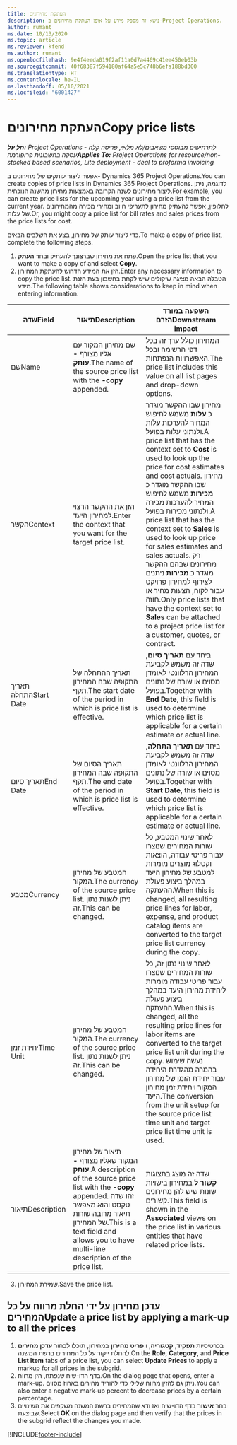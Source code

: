 ```yaml
---
title: העתקת מחירונים
description: נושא זה מספק מידע על אופן העתקת מחירונים ב-Project Operations.
author: rumant
ms.date: 10/13/2020
ms.topic: article
ms.reviewer: kfend
ms.author: rumant
ms.openlocfilehash: 9e4f4eeda019f2af11a0d7a4469c41ee450eb03b
ms.sourcegitcommit: 40f68387f594180af64a5e5c748b6efa188bd300
ms.translationtype: HT
ms.contentlocale: he-IL
ms.lasthandoff: 05/10/2021
ms.locfileid: "6001427"
---
```

# <a name="copy-price-lists"></a><span data-ttu-id="251d1-103">העתקת מחירונים</span><span class="sxs-lookup"><span data-stu-id="251d1-103">Copy price lists</span></span>

<span data-ttu-id="251d1-104">_**חל על:** Project Operations לתרחישים מבוססי משאבים/לא מלאי, פריסה קלה - עסקה בחשבונית פרופורמה_</span><span class="sxs-lookup"><span data-stu-id="251d1-104">_**Applies To:** Project Operations for resource/non-stocked based scenarios, Lite deployment - deal to proforma invoicing_</span></span>

<span data-ttu-id="251d1-105">אפשר ליצור עותקים של מחירונים ב- Dynamics 365 Project Operations.</span><span class="sxs-lookup"><span data-stu-id="251d1-105">You can create copies of price lists in Dynamics 365 Project Operations.</span></span> <span data-ttu-id="251d1-106">לדוגמה, ניתן ליצור מחירונים לשנה הקרובה באמצעות מחירון מהשנה הנוכחית.</span><span class="sxs-lookup"><span data-stu-id="251d1-106">For example, you can create price lists for the upcoming year using a price list from the current year.</span></span>  <span data-ttu-id="251d1-107">לחלופין, אפשר להעתיק מחירון לתעריפי חיוב ומחירי מכירה מהמחירונים של עלות.</span><span class="sxs-lookup"><span data-stu-id="251d1-107">Or, you might copy a price list for bill rates and sales prices from the price lists for cost.</span></span> 

<span data-ttu-id="251d1-108">כדי ליצור עותק של מחירון, בצע את השלבים הבאים.</span><span class="sxs-lookup"><span data-stu-id="251d1-108">To make a copy of price list, complete the following steps.</span></span>

1. <span data-ttu-id="251d1-109">פתח את מחירון שברצונך להעתיק ובחר **העתק**.</span><span class="sxs-lookup"><span data-stu-id="251d1-109">Open the price list that you want to make a copy of and select **Copy**.</span></span>
2. <span data-ttu-id="251d1-110">הזן את המידע הדרוש להעתקת המחירון.</span><span class="sxs-lookup"><span data-stu-id="251d1-110">Enter any necessary information to copy the price list.</span></span> <span data-ttu-id="251d1-111">הטבלה הבאה מציגה שיקולים שיש לקחת בחשבון בעת הזנת מידע.</span><span class="sxs-lookup"><span data-stu-id="251d1-111">The following table shows considerations to keep in mind when entering information.</span></span>

| <span data-ttu-id="251d1-112">שדה</span><span class="sxs-lookup"><span data-stu-id="251d1-112">Field</span></span> | <span data-ttu-id="251d1-113">תיאור</span><span class="sxs-lookup"><span data-stu-id="251d1-113">Description</span></span> | <span data-ttu-id="251d1-114">השפעה במורד הזרם</span><span class="sxs-lookup"><span data-stu-id="251d1-114">Downstream impact</span></span> |
| --- | --- | --- |
| <span data-ttu-id="251d1-115">שם</span><span class="sxs-lookup"><span data-stu-id="251d1-115">Name</span></span> | <span data-ttu-id="251d1-116">שם מחירון המקור עם אליו מצורף **-עותק**.</span><span class="sxs-lookup"><span data-stu-id="251d1-116">The name of the source price list with the **-copy** appended.</span></span> | <span data-ttu-id="251d1-117">המחירון כולל ערך זה בכל דפי הרשימה ובכל האפשרויות הנפתחות.</span><span class="sxs-lookup"><span data-stu-id="251d1-117">The price list includes this value on all list pages and drop-down options.</span></span> |
| <span data-ttu-id="251d1-118">הקשר</span><span class="sxs-lookup"><span data-stu-id="251d1-118">Context</span></span> | <span data-ttu-id="251d1-119">הזן את ההקשר הרצוי למחירון היעד.</span><span class="sxs-lookup"><span data-stu-id="251d1-119">Enter the context that you want for the target price list.</span></span> | <span data-ttu-id="251d1-120">מחירון שבו ההקשר מוגדר כ **עלות** משמש לחיפוש המחיר להערכות עלות ולנתוני עלות בפועל.</span><span class="sxs-lookup"><span data-stu-id="251d1-120">A price list that has the context set to **Cost** is used to look up the price for cost estimates and cost actuals.</span></span> <span data-ttu-id="251d1-121">מחירון שבו ההקשר מוגדר כ **מכירות** משמש לחיפוש המחיר להערכות מכירה ולנתוני מכירות בפועל.</span><span class="sxs-lookup"><span data-stu-id="251d1-121">A price list that has the context set to **Sales** is used to look up price for sales estimates and sales actuals.</span></span> <span data-ttu-id="251d1-122">רק מחירונים שבהם ההקשר מוגדר כ **מכירות** ניתנים לצירוף למחירון פרויקט עבור לקוח, הצעות מחיר או חוזה.</span><span class="sxs-lookup"><span data-stu-id="251d1-122">Only price lists that have the context set to **Sales** can be attached to a project price list for a customer, quotes, or contract.</span></span> |
| <span data-ttu-id="251d1-123">תאריך התחלה</span><span class="sxs-lookup"><span data-stu-id="251d1-123">Start Date</span></span> | <span data-ttu-id="251d1-124">תאריך ההתחלה של התקופה שבה המחירון תקף.</span><span class="sxs-lookup"><span data-stu-id="251d1-124">The start date of the period in which is price list is effective.</span></span> | <span data-ttu-id="251d1-125">ביחד עם **תאריך סיום**, שדה זה משמש לקביעת המחירון הרלוונטי לאומדן מסוים או שורה של נתונים בפועל.</span><span class="sxs-lookup"><span data-stu-id="251d1-125">Together with **End Date**, this field is used to determine which price list is applicable for a certain estimate or actual line.</span></span> |
| <span data-ttu-id="251d1-126">תאריך סיום</span><span class="sxs-lookup"><span data-stu-id="251d1-126">End Date</span></span> | <span data-ttu-id="251d1-127">תאריך הסיום של התקופה שבה המחירון תקף.</span><span class="sxs-lookup"><span data-stu-id="251d1-127">The end date of the period in which is price list is effective.</span></span> | <span data-ttu-id="251d1-128">ביחד עם **תאריך התחלה**, שדה זה משמש לקביעת המחירון הרלוונטי לאומדן מסוים או שורה של נתונים בפועל.</span><span class="sxs-lookup"><span data-stu-id="251d1-128">Together with **Start Date**, this field is used to determine which price list is applicable for a certain estimate or actual line.</span></span> |
| <span data-ttu-id="251d1-129">מטבע</span><span class="sxs-lookup"><span data-stu-id="251d1-129">Currency</span></span> | <span data-ttu-id="251d1-130">המטבע של מחירון המקור.</span><span class="sxs-lookup"><span data-stu-id="251d1-130">The currency of the source price list.</span></span> <span data-ttu-id="251d1-131">ניתן לשנות נתון זה.</span><span class="sxs-lookup"><span data-stu-id="251d1-131">This can be changed.</span></span> | <span data-ttu-id="251d1-132">לאחר שינוי המטבע, כל שורות המחירים שנוצרו עבור פריטי עבודה, הוצאות וקטלוג מוצרים מומרות למטבע של מחירון היעד במהלך ביצוע פעולת ההעתקה.</span><span class="sxs-lookup"><span data-stu-id="251d1-132">When this is changed, all resulting price lines for labor, expense, and product catalog items are converted to the target price list currency during the copy.</span></span> |
| <span data-ttu-id="251d1-133">יחידת זמן</span><span class="sxs-lookup"><span data-stu-id="251d1-133">Time Unit</span></span> | <span data-ttu-id="251d1-134">המטבע של מחירון המקור.</span><span class="sxs-lookup"><span data-stu-id="251d1-134">The currency of the source price list.</span></span> <span data-ttu-id="251d1-135">ניתן לשנות נתון זה.</span><span class="sxs-lookup"><span data-stu-id="251d1-135">This can be changed.</span></span> | <span data-ttu-id="251d1-136">לאחר שינוי נתון זה, כל שורות המחירים שנוצרו עבור פריטי עבודה מומרות ליחידת מחירון היעד במהלך ביצוע פעולת ההעתקה.</span><span class="sxs-lookup"><span data-stu-id="251d1-136">When this is changed, all the resulting price lines for labor items are converted to the target price list unit during the copy.</span></span> <span data-ttu-id="251d1-137">נעשה שימוש בהמרה מהגדרת היחידה עבור יחידת הזמן של מחירון המקור ויחידת זמן מחירון היעד.</span><span class="sxs-lookup"><span data-stu-id="251d1-137">The conversion from the unit setup for the source price list time unit and target price list time unit is used.</span></span> |
| <span data-ttu-id="251d1-138">תיאור</span><span class="sxs-lookup"><span data-stu-id="251d1-138">Description</span></span> | <span data-ttu-id="251d1-139">תיאור של מחירון המקור שאליו מצורף **-עותק**.</span><span class="sxs-lookup"><span data-stu-id="251d1-139">A description of the source price list with the **-copy** appended.</span></span> <span data-ttu-id="251d1-140">זהו שדה טקסט והוא מאפשר תיאור מרובה שורות של המחירון.</span><span class="sxs-lookup"><span data-stu-id="251d1-140">This is a text field and allows you to have multi-line description of the price list.</span></span> | <span data-ttu-id="251d1-141">שדה זה מוצג בתצוגות **קשור ל** במחירון בישויות שונות שיש להן מחירונים קשורים.</span><span class="sxs-lookup"><span data-stu-id="251d1-141">This field is shown in the **Associated** views on the price list in various entities that have related price lists.</span></span> |

3. <span data-ttu-id="251d1-142">שמירת המחירון.</span><span class="sxs-lookup"><span data-stu-id="251d1-142">Save the price list.</span></span> 

## <a name="update-a-price-list-by-applying-a-mark-up-to-all-the-prices"></a><span data-ttu-id="251d1-143">עדכן מחירון על ידי החלת מרווח על כל המחירים</span><span class="sxs-lookup"><span data-stu-id="251d1-143">Update a price list by applying a mark-up to all the prices</span></span>

1. <span data-ttu-id="251d1-144">בכרטיסיות **תפקיד**, **קטגוריה**, ו **פריט מחירון** במחירון, תוכלו לבחור **עדכן מחירים** להחלת ייקור על כל המחירים ברשת המשנה.</span><span class="sxs-lookup"><span data-stu-id="251d1-144">On the **Role**, **Category**, and **Price List Item** tabs of a price list, you can select **Update Prices** to apply a markup for all prices in the subgrid.</span></span> 
2. <span data-ttu-id="251d1-145">בדף הדו-שיח שנפתח, הזן מרווח.</span><span class="sxs-lookup"><span data-stu-id="251d1-145">On the dialog page that opens, enter a mark-up.</span></span> <span data-ttu-id="251d1-146">ניתן גם להזין מרווח שלילי כדי להוריד מחירים באחוז מסוים.</span><span class="sxs-lookup"><span data-stu-id="251d1-146">You can also enter a negative mark-up percent to decrease prices by a certain percentage.</span></span> 
3. <span data-ttu-id="251d1-147">בחר **אישור** בדף הדו-שיח ואז ודא שהמחירים ברשת המשנה משקפים את השינויים שביצעת.</span><span class="sxs-lookup"><span data-stu-id="251d1-147">Select **OK** on the dialog page and then verify that the prices in the subgrid reflect the changes you made.</span></span>


[!INCLUDE[footer-include](../includes/footer-banner.md)]
